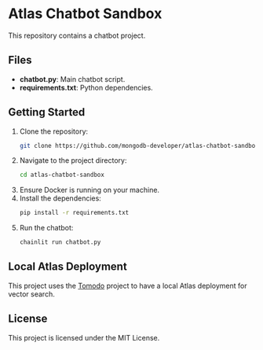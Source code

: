 # Atlas Chatbot Sandbox

This repository contains a chatbot project.

## Files

- **chatbot.py**: Main chatbot script.
- **requirements.txt**: Python dependencies.

## Getting Started

1. Clone the repository:
   ```sh
   git clone https://github.com/mongodb-developer/atlas-chatbot-sandbox.git
   ```
2. Navigate to the project directory:
   ```sh
   cd atlas-chatbot-sandbox
   ```
3. Ensure Docker is running on your machine.
4. Install the dependencies:
   ```sh
   pip install -r requirements.txt
   ```
5. Run the chatbot:
   ```sh
   chainlit run chatbot.py
   ```

## Local Atlas Deployment

This project uses the [Tomodo](https://tomodo.dev) project to have a local Atlas deployment for vector search.

## License

This project is licensed under the MIT License.
